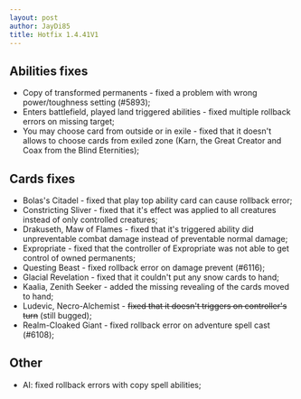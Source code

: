 ```yaml
---
layout: post
author: JayDi85
title: Hotfix 1.4.41V1
---
```

## Abilities fixes
* Copy of transformed permanents - fixed a problem with wrong power/toughness setting (#5893);
* Enters battlefield, played land triggered abilities - fixed multiple rollback errors on missing target;
* You may choose card from outside or in exile - fixed that it doesn't allows to choose cards from exiled zone (Karn, the Great Creator and Coax from the Blind Eternities);

## Cards fixes
* Bolas's Citadel - fixed that play top ability card can cause rollback error;
* Constricting Sliver - fixed that it's effect was applied to all creatures instead of only controlled creatures;
* Drakuseth, Maw of Flames - fixed that it's triggered ability did unpreventable combat damage instead of preventable normal damage;
* Expropriate - fixed that the controller of Expropriate was not able to get control of owned permanents;
* Questing Beast - fixed rollback error on damage prevent (#6116);
* Glacial Revelation - fixed that it couldn't put any snow cards to hand;
* Kaalia, Zenith Seeker - added the missing revealing of the cards moved to hand;
* Ludevic, Necro-Alchemist - <s>fixed that it doesn't triggers on controller's turn</s> (still bugged);
* Realm-Cloaked Giant - fixed rollback error on adventure spell cast (#6108);

## Other
* AI: fixed rollback errors with copy spell abilities;